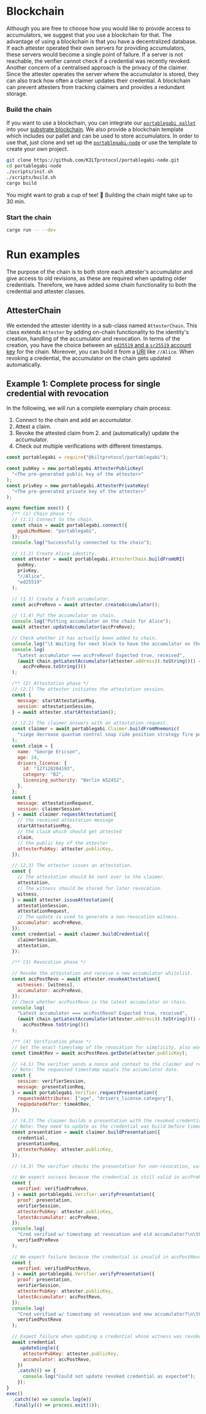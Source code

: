 # Blockchain

Although you are free to choose how you would like to provide access to accumulators, we suggest that you use a blockchain for that.
The advantage of using a blockchain is that you have a decentralized database.
If each attester operated their own servers for providing accumulators, these servers would become a single point of failure.
If a server is not reachable, the verifier cannot check if a credential was recently revoked.
Another concern of a centralised approach is the privacy of the claimer.
Since the attester operates the server where the accumulator is stored, they can also track how often a claimer updates their credential.
A blockchain can prevent attesters from tracking claimers and provides a redundant storage.

### Build the chain

If you want to use a blockchain, you can integrate our [`portablegabi pallet`](https://github.com/KILTprotocol/portablegabi-pallet) into your [substrate blockchain](https://www.parity.io/substrate/).
We also provide a blockchain template which includes our pallet and can be used to store accumulators.
In order to use that, just clone and set up the [`portablegabi-node`](https://github.com/KILTprotocol/portablegabi-node) or use the template to create your own project.

```bash
git clone https://github.com/KILTprotocol/portablegabi-node.git
cd portablegabi-node
./scripts/init.sh
./scripts/build.sh
cargo build
```

You might want to grab a cup of tee! 🍵
Building the chain might take up to 30 min.

### Start the chain

```bash
cargo run -- --dev
```

# Run examples

The purpose of the chain is to both store each attester's accumulator and give access to old revisions, as these are required when updating older credentials.
Therefore, we have added some chain functionality to both the credential and attester classes.

## AttesterChain

We extended the attester identity in a sub-class named `AttesterChain`.
This class extends `Attester` by adding on-chain functionality to the identity's creation, handling of the accumulator and revocation.
In terms of the creation, you have the choice between an [`ed25519` and a `sr25519` account key](https://wiki.polkadot.network/docs/en/learn-keys) for the chain.
Moreover, you can build it from a [URI](https://polkadot.js.org/ui/start/keyring.derivation.html) like `//Alice`.
When revoking a credential, the accumulator on the chain gets updated automatically.

## Example 1: Complete process for single credential with revocation

In the following, we will run a complete exemplary chain process:

1. Connect to the chain and add an accumulator.
2. Attest a claim.
3. Revoke the attested claim from 2. and (automatically) update the accumulator.
4. Check out multiple verifications with different timestamps.

```js
const portablegabi = require("@kiltprotocol/portablegabi");

const pubKey = new portablegabi.AttesterPublicKey(
  "<The pre-generated public key of the attester>"
);
const privKey = new portablegabi.AttesterPrivateKey(
  "<The pre-generated private key of the attester>"
);

async function exec() {
  /** (1) Chain phase */
  // (1.1) Connect to the chain.
  const chain = await portablegabi.connect({
    pgabiModName: "portablegabi",
  });
  console.log("Successfully connected to the chain");

  // (1.2) Create Alice identity.
  const attester = await portablegabi.AttesterChain.buildFromURI(
    pubKey,
    privKey,
    "//Alice",
    "ed25519"
  );

  // (1.3) Create a fresh accumulator.
  const accPreRevo = await attester.createAccumulator();

  // (1.4) Put the accumulator on chain.
  console.log("Putting accumulator on the chain for Alice");
  await attester.updateAccumulator(accPreRevo);

  // Check whether it has actually been added to chain.
  console.log("\t Waiting for next block to have the accumulator on the chain");
  console.log(
    "Latest accumulator === accPreRevo? Expected true, received",
    (await chain.getLatestAccumulator(attester.address)).toString()() ===
      accPreRevo.toString()()
  );

  /** (2) Attestation phase */
  // (2.1) The attester initiates the attestation session.
  const {
    message: startAttestationMsg,
    session: attestationSession,
  } = await attester.startAttestation();

  // (2.2) The claimer answers with an attestation request.
  const claimer = await portablegabi.Claimer.buildFromMnemonic(
    "siege decrease quantum control snap ride position strategy fire point airport include"
  );
  const claim = {
    name: "George Ericson",
    age: 24,
    drivers_license: {
      id: "127128204193",
      category: "B2",
      licensing_authority: "Berlin A52452",
    },
  };
  const {
    message: attestationRequest,
    session: claimerSession,
  } = await claimer.requestAttestation({
    // the received attestation message
    startAttestationMsg,
    // the claim which should get attested
    claim,
    // the public key of the attester
    attesterPubKey: attester.publicKey,
  });

  // (2.3) The attester issues an attestation.
  const {
    // The attestation should be sent over to the claimer.
    attestation,
    // The witness should be stored for later revocation.
    witness,
  } = await attester.issueAttestation({
    attestationSession,
    attestationRequest,
    // The update is used to generate a non-revocation witness.
    accumulator: accPreRevo,
  });
  const credential = await claimer.buildCredential({
    claimerSession,
    attestation,
  });

  /** (3) Revocation phase */

  // Revoke the attestation and receive a new accumulator whitelist.
  const accPostRevo = await attester.revokeAttestation({
    witnesses: [witness],
    accumulator: accPreRevo,
  });
  // Check whether accPostRevo is the latest accumulator on chain.
  console.log(
    "Latest accumulator === accPostRevo? Expected true, received",
    (await chain.getLatestAccumulator(attester.address)).toString()() ===
      accPostRevo.toString()()
  );

  /** (4) Verification phase */
  // Get the exact timestamp of the revocation for simplicity, also works for dates after accumulator date.
  const timeAtRev = await accPostRevo.getDate(attester.publicKey);

  // (4.1) The verifier sends a nonce and context to the claimer and requests disclosed attributes.
  // Note: The requested timestamp equals the accumulator date.
  const {
    session: verifierSession,
    message: presentationReq,
  } = await portablegabi.Verifier.requestPresentation({
    requestedAttributes: ["age", "drivers_license.category"],
    reqUpdatedAfter: timeAtRev,
  });

  // (4.2) The claimer builds a presentation with the revoked credential.
  // Note: They need to update as the credential was build before timeAtRev.
  const presentation = await claimer.buildPresentation({
    credential,
    presentationReq,
    attesterPubKey: attester.publicKey,
  });

  // (4.3) The verifier checks the presentation for non-revocation, valid data and matching attester's public key.

  // We expect success because the credential is still valid in accPreRevo.
  const {
    verified: verifiedPreRevo,
  } = await portablegabi.Verifier.verifyPresentation({
    proof: presentation,
    verifierSession,
    attesterPubKey: attester.publicKey,
    latestAccumulator: accPreRevo,
  });
  console.log(
    "Cred verified w/ timestamp at revocation and old accumulator?\n\tExpected true, received",
    verifiedPreRevo
  );

  // We expect failure because the credential is invalid in accPostRevo.
  const {
    verified: verifiedPostRevo,
  } = await portablegabi.Verifier.verifyPresentation({
    proof: presentation,
    verifierSession,
    attesterPubKey: attester.publicKey,
    latestAccumulator: accPostRevo,
  });
  console.log(
    "Cred verified w/ timestamp at revocation and new accumulator?\n\tExpected false, received",
    verifiedPostRevo
  );

  // Expect failure when updating a credential whose witness was revoked in any of the used accumulators.
  await credential
    .updateSingle({
      attesterPubKey: attester.publicKey,
      accumulator: accPostRevo,
    })
    .catch(() => {
      console.log("Could not update revoked credential as expected");
    });
}
exec()
  .catch((e) => console.log(e))
  .finally(() => process.exit(1));
```
